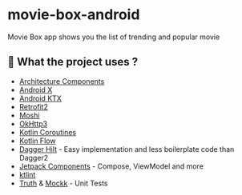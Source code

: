 # movie-box-android
Movie Box app shows you the list of trending and popular movie

## :rocket: What the project uses ?
* [Architecture Components](https://developer.android.com/topic/libraries/architecture/)
* [Android X](https://developer.android.com/jetpack/androidx) 
* [Android KTX](https://developer.android.com/kotlin/ktx.html) 
* [Retrofit2](https://square.github.io/retrofit/)
* [Moshi](https://github.com/square/moshi)
* [OkHttp3](https://github.com/square/okhttp)
* [Kotlin Coroutines](https://developer.android.com/kotlin/coroutines)
* [Kotlin Flow](https://developer.android.com/kotlin/flow)
* [Dagger Hilt](https://dagger.dev/hilt/) - Easy implementation and less boilerplate code than Dagger2
* [Jetpack Components](https://developer.android.com/jetpack) - Compose, ViewModel and more
* [ktlint](https://ktlint.github.io/)
* [Truth](https://truth.dev/) & [Mockk](https://mockk.io/) - Unit Tests
